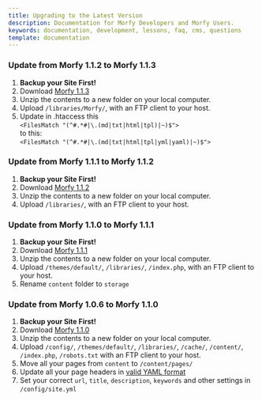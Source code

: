 ```yaml
---
title: Upgrading to the Latest Version
description: Documentation for Morfy Developers and Morfy Users.
keywords: documentation, development, lessons, faq, cms, questions
template: documentation
---
```


### Update from **Morfy 1.1.2** to **Morfy 1.1.3**
1. **Backup your Site First!**    
2. Download [Morfy 1.1.3](https://github.com/morfy-cms/morfy/releases/download/v1.1.3/morfy-1.1.3.zip)    
3. Unzip the contents to a new folder on your local computer.  
4. Upload `/libraries/Morfy/`, with an FTP client to your host.
5. Update in .htaccess this   
`<FilesMatch "(^#.*#|\.(md|txt|html|tpl)|~)$">`   
to this:  
`<FilesMatch "(^#.*#|\.(md|txt|html|tpl|yml|yaml)|~)$">`  


### Update from **Morfy 1.1.1** to **Morfy 1.1.2**  
1. **Backup your Site First!**    
2. Download [Morfy 1.1.2](https://github.com/morfy-cms/morfy/releases/download/v1.1.2/morfy-1.1.2.zip)    
3. Unzip the contents to a new folder on your local computer.  
4. Upload `/libraries/`, with an FTP client to your host.  


### Update from **Morfy 1.1.0** to **Morfy 1.1.1**  
1. **Backup your Site First!**    
2. Download [Morfy 1.1.1](https://github.com/morfy-cms/morfy/releases/download/v1.1.1/morfy-1.1.1.zip)    
3. Unzip the contents to a new folder on your local computer.  
4. Upload `/themes/default/`, `/libraries/`, `/index.php`, with an FTP client to your host.  
5. Rename `content` folder to `storage`  


### Update from **Morfy 1.0.6** to **Morfy 1.1.0**
1. **Backup your Site First!**    
2. Download [Morfy 1.1.0](https://github.com/morfy-cms/morfy/releases/download/v1.1.0/morfy-1.1.0.zip)    
3. Unzip the contents to a new folder on your local computer.  
4. Upload `/config/`, `/themes/default/`, `/libraries/`, `/cache/`, `/content/`,  `/index.php`, `/robots.txt` with an FTP client to your host.  
5. Move all your pages from `content` to `/content/pages/`  
6. Update all your page headers in [valid YAML format](http://morfy.org/documentation/content/pages-headers)
7. Set your correct `url`, `title`, `description`, `keywords` and other settings in `/config/site.yml`
